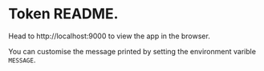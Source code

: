 # Token README.

Head to http://localhost:9000 to view the app in the browser.

You can customise the message printed by setting the environment varible `MESSAGE`. 
